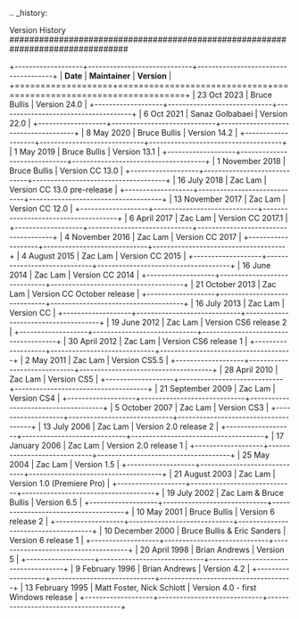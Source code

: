 .. _history:

Version History
################################################################################

+-------------------+-----------------------------+-------------------------------------+
|     **Date**      |       **Maintainer**        |             **Version**             |
+===================+=============================+=====================================+
| 23 Oct 2023       | Bruce Bullis                | Version 24.0                        |
+-------------------+-----------------------------+-------------------------------------+
| 6 Oct 2021        | Sanaz Golbabaei             | Version 22.0                        |
+-------------------+-----------------------------+-------------------------------------+
| 8 May 2020        | Bruce Bullis                | Version 14.2                        |
+-------------------+-----------------------------+-------------------------------------+
| 1 May 2019        | Bruce Bullis                | Version 13.1                        |
+-------------------+-----------------------------+-------------------------------------+
| 1 November 2018   | Bruce Bullis                | Version CC 13.0                     |
+-------------------+-----------------------------+-------------------------------------+
| 16 July 2018      | Zac Lam                     | Version CC 13.0 pre-release         |
+-------------------+-----------------------------+-------------------------------------+
| 13 November 2017  | Zac Lam                     | Version CC 12.0                     |
+-------------------+-----------------------------+-------------------------------------+
| 6 April 2017      | Zac Lam                     | Version CC 2017.1                   |
+-------------------+-----------------------------+-------------------------------------+
| 4 November 2016   | Zac Lam                     | Version CC 2017                     |
+-------------------+-----------------------------+-------------------------------------+
| 4 August 2015     | Zac Lam                     | Version CC 2015                     |
+-------------------+-----------------------------+-------------------------------------+
| 16 June 2014      | Zac Lam                     | Version CC 2014                     |
+-------------------+-----------------------------+-------------------------------------+
| 21 October 2013   | Zac Lam                     | Version CC October release          |
+-------------------+-----------------------------+-------------------------------------+
| 16 July 2013      | Zac Lam                     | Version CC                          |
+-------------------+-----------------------------+-------------------------------------+
| 19 June 2012      | Zac Lam                     | Version CS6 release 2               |
+-------------------+-----------------------------+-------------------------------------+
| 30 April 2012     | Zac Lam                     | Version CS6 release 1               |
+-------------------+-----------------------------+-------------------------------------+
| 2 May 2011        | Zac Lam                     | Version CS5.5                       |
+-------------------+-----------------------------+-------------------------------------+
| 28 April 2010     | Zac Lam                     | Version CS5                         |
+-------------------+-----------------------------+-------------------------------------+
| 21 September 2009 | Zac Lam                     | Version CS4                         |
+-------------------+-----------------------------+-------------------------------------+
| 5 October 2007    | Zac Lam                     | Version CS3                         |
+-------------------+-----------------------------+-------------------------------------+
| 13 July 2006      | Zac Lam                     | Version 2.0 release 2               |
+-------------------+-----------------------------+-------------------------------------+
| 17 January 2006   | Zac Lam                     | Version 2.0 release 1               |
+-------------------+-----------------------------+-------------------------------------+
| 25 May 2004       | Zac Lam                     | Version 1.5                         |
+-------------------+-----------------------------+-------------------------------------+
| 21 August 2003    | Zac Lam                     | Version 1.0 (Premiere Pro)          |
+-------------------+-----------------------------+-------------------------------------+
| 19 July 2002      | Zac Lam & Bruce Bullis      | Version 6.5                         |
+-------------------+-----------------------------+-------------------------------------+
| 10 May 2001       | Bruce Bullis                | Version 6 release 2                 |
+-------------------+-----------------------------+-------------------------------------+
| 10 December 2000  | Bruce Bullis & Eric Sanders | Version 6 release 1                 |
+-------------------+-----------------------------+-------------------------------------+
| 20 April 1998     | Brian Andrews               | Version 5                           |
+-------------------+-----------------------------+-------------------------------------+
| 9 February 1996   | Brian Andrews               | Version 4.2                         |
+-------------------+-----------------------------+-------------------------------------+
| 13 February 1995  | Matt Foster, Nick Schlott   | Version 4.0 - first Windows release |
+-------------------+-----------------------------+-------------------------------------+
